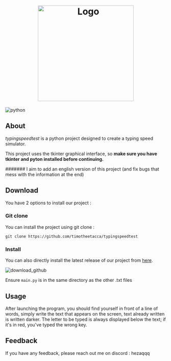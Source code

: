 <h1 align="center">
    <img alt="Logo" width="300px" src="https://github.com/user-attachments/assets/c70e7249-4839-4806-9a23-a1e77c83af35">

</h1>

![python](https://img.shields.io/badge/Python-FFD43B?style=for-the-badge&logo=python&logoColor=blue)



## About

*typingspeedtest* is a python project designed to create a typing speed simulator.

This project uses the tkinter graphical interface, so **make sure you have tkinter and pyton installed before continuing.**

####### I aim to add an english version of this project (and fix bugs that mess with the information at the end)


## Download
You have 2 options to install our project : 

### Git clone
You can install the project using git clone :

```
git clone https://github.com/timotheetacca/typingspeedtest
```

### Install

You can also directly install the latest release of our project from [here](https://github.com/timotheetacca/typingspeedtest). 


![download_github](https://github.com/user-attachments/assets/0eb799ea-2def-4508-98bc-6c714b81b91d)


Ensure `main.py` is in the same directory as the other .txt files


## Usage

After launching the program, you should find yourself in front of a line of words, simply write the text that appears on the screen, text already written is written darker. The letter to be typed is always displayed below the text; if it's in red, you've typed the wrong key.



## Feedback

If you have any feedback, please reach out me on discord : hezaqqq

